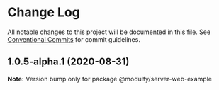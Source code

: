# Change Log

All notable changes to this project will be documented in this file.
See [Conventional Commits](https://conventionalcommits.org) for commit guidelines.

## 1.0.5-alpha.1 (2020-08-31)

**Note:** Version bump only for package @modulfy/server-web-example
